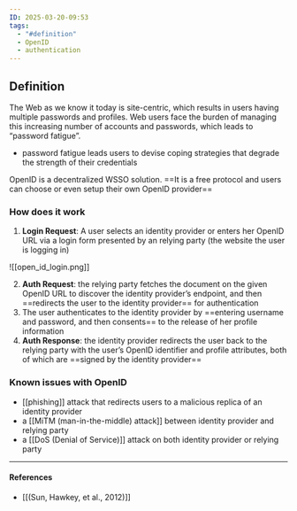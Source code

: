 ```yaml
---
ID: 2025-03-20-09:53
tags:
  - "#definition"
  - OpenID
  - authentication
---
```

## Definition

The Web as we know it today is site-centric, which results in users having multiple passwords and profiles. Web users face the burden of managing this increasing number of accounts and passwords, which leads to “password fatigue”.
- password fatigue leads users to devise coping strategies that degrade the strength of their credentials

OpenID is a decentralized WSSO solution. ==It is a free protocol and users can choose or even setup their own OpenID provider==

### How does it work

1. **Login Request**: A user selects an identity provider or enters her OpenID URL via a login form presented by an relying party (the website the user is logging in) 

![[open_id_login.png]]

2. **Auth Request**: the relying party fetches the document on the given OpenID URL to discover the identity provider’s endpoint, and then ==redirects the user to the identity provider== for authentication 
3. The user authenticates to the identity provider by ==entering username and password, and then consents== to the release of her profile information
4. **Auth Response**: the identity provider redirects the user back to the relying party with the user’s OpenID identifier and profile attributes, both of which are ==signed by the identity provider==


### Known issues with OpenID

- [[phishing]] attack that redirects users to a malicious replica of an identity provider
- a [[MiTM (man-in-the-middle) attack]] between identity provider and relying party
- a [[DoS (Denial of Service)]] attack on both identity provider or relying party

---
#### References
- [[(Sun, Hawkey, et al., 2012)]]
